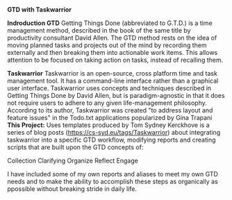 ##
**GTD with Taskwarrior**


**Indroduction
GTD**
Getting Things Done (abbreviated to G.T.D.) is a time management method, described in the book of the same title by productivity consultant David Allen. 
The GTD method rests on the idea of moving planned tasks and projects out of the mind
 by recording them externally and then breaking them into actionable 
work items.  This allows attention to be focused on taking action on 
tasks, instead of  recalling them.

**Taskwarrior**
Taskwarrior is an open-source, cross platform time and task management tool. It has a command-line interface rather than a graphical user interface.
Taskwarrior uses concepts and techniques described in Getting Things Done by David Allen, but is paradigm-agnostic in that it does not require users to adhere to any given life-management philosophy.  According to its author, Taskwarrior was created "to address layout and feature issues" in the Todo.txt applications popularized by Gina Trapani
**This Project:**
 Uses templates produced by Tom Sydney Kerckhove is a series of blog posts (https://cs-syd.eu/tags/Taskwarrior) about integrating taskwarrior into a specific GTD workflow, modifying reports and creating scripts that are built upon the GTD concepts of:
  
  Collection
  Clarifying
  Organize 
  Reflect
  Engage
  
 I have included some of my own reports and aliases to meet my own GTD needs and to make the ability to accomplish these steps as organically as ppossible without breaking stride in daily life. 
